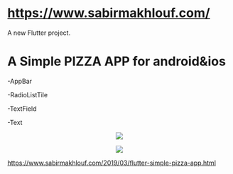 # https://www.sabirmakhlouf.com/

A new Flutter project.

# A Simple PIZZA APP for android&ios

-AppBar

-RadioListTile

-TextField

-Text



<p align="center"><img src="https://1.bp.blogspot.com/-e-NHGqhP5Ms/XIptWuPTUwI/AAAAAAAAAGE/mmLfTSPjVvEx32tAPneWYY2Jfgs9ixaLACLcBGAs/s320/Screenshot_2019-03-14-02-31-25.png"></p>

<p align="center"><img src="https://2.bp.blogspot.com/-MQIfbfIO9Z8/XIptWcSyB5I/AAAAAAAAAGA/4BobPxGMxTkJuTQ5L-kB-cp_LdI7lXnsgCLcBGAs/s320/Screenshot_2019-03-14-02-31-48.png"></p>






https://www.sabirmakhlouf.com/2019/03/flutter-simple-pizza-app.html



